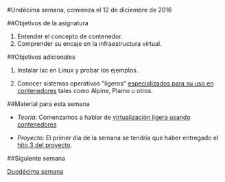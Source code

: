 #Undécima semana, comienza el 12 de diciembre de 2016


##Objetivos de la asignatura

1. Entender el concepto de contenedor.
2. Comprender su encaje en la infraestructura virtual. 

##Objetivos adicionales

1. Instalar lxc en Linux y probar los ejemplos.

2. Conocer sistemas operativos "ligeros"
   [especializados para su uso en contenedores](http://linuxbsdos.com/2015/04/04/6-operating-systems-designed-just-for-docker-and-other-container-runtimes/) tales como Alpine, Plamo u otros. 


##Material para esta semana

* *Teoría*: Comenzamos a hablar de [virtualización ligera usando contenedores](http://jj.github.io/CC/documentos/temas/Contenedores)

* *Proyecto*: El primer día de la semana se tendría que haber entregado el [hito 3 del proyecto](http://jj.github.io/CC/documentos/proyecto/3.Orquestacion). 

##Siguiente semana

[Duodécima semana](12-semana)

